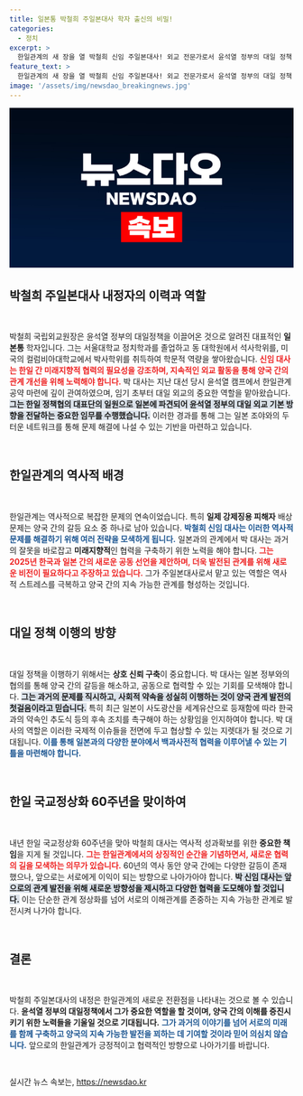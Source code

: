 ```yaml
---
title: 일본통 박철희 주일본대사 학자 출신의 비밀!
categories:
  - 정치
excerpt: >
  한일관계의 새 장을 열 박철희 신임 주일본대사! 외교 전문가로서 윤석열 정부의 대일 정책 기틀을 다져온 그가 한일 국교정상화 60주년을 준비하며 양국 간 미래 협력을 이끌어갈 전환점이 될 전망이다.
feature_text: >
  한일관계의 새 장을 열 박철희 신임 주일본대사! 외교 전문가로서 윤석열 정부의 대일 정책 기틀을 다져온 그가 한일 국교정상화 60주년을 준비하며 양국 간 미래 협력을 이끌어갈 전환점이 될 전망이다.
image: '/assets/img/newsdao_breakingnews.jpg'
---
```


<p><img src="/assets/img/newsdao_breakingnews.jpg" alt="pcversion 속보" /></p>

<h2 data-ke-size="size26">박철희 주일본대사 내정자의 이력과 역할</h2>

<p data-ke-size="size16">&nbsp;</p>

<p>박철희 국립외교원장은 윤석열 정부의 대일정책을 이끌어온 것으로 알려진 대표적인 <b>일본통</b> 학자입니다. 그는 서울대학교 정치학과를 졸업하고 동 대학원에서 석사학위를, 미국의 컬럼비아대학교에서 박사학위를 취득하여 학문적 역량을 쌓아왔습니다. <b><span style="color: #ee2323;">신임 대사는 한일 간 미래지향적 협력의 필요성을 강조하며, 지속적인 외교 활동을 통해 양국 간의 관계 개선을 위해 노력해야 합니다.</span></b> 박 대사는 지난 대선 당시 윤석열 캠프에서 한일관계 공약 마련에 깊이 관여하였으며, 임기 초부터 대일 외교의 중요한 역할을 맡아왔습니다. <b><span style="background-color: #21538527;">그는 한일 정책협의 대표단의 일원으로 일본에 파견되어 윤석열 정부의 대일 외교 기본 방향을 전달하는 중요한 임무를 수행했습니다.</span></b> 이러한 경과를 통해 그는 일본 조야와의 두터운 네트워크를 통해 문제 해결에 나설 수 있는 기반을 마련하고 있습니다. </p>

<p data-ke-size="size16">&nbsp;</p>

<h2 data-ke-size="size26">한일관계의 역사적 배경</h2>

<p data-ke-size="size16">&nbsp;</p>

<p>한일관계는 역사적으로 복잡한 문제의 연속이었습니다. 특히 <b>일제 강제징용 피해자</b> 배상 문제는 양국 간의 갈등 요소 중 하나로 남아 있습니다. <b><span style="color: #1a5490;">박철희 신임 대사는 이러한 역사적 문제를 해결하기 위해 여러 전략을 모색하게 됩니다.</span></b> 일본과의 관계에서 박 대사는 과거의 잘못을 바로잡고 <b>미래지향적</b>인 협력을 구축하기 위한 노력을 해야 합니다. <b><span style="color: #ee2323;">그는 2025년 한국과 일본 간의 새로운 공동 선언을 제안하며, 더욱 발전된 관계를 위해 새로운 비전이 필요하다고 주장하고 있습니다.</span></b> 그가 주일본대사로서 맡고 있는 역할은 역사적 스트레스를 극복하고 양국 간의 지속 가능한 관계를 형성하는 것입니다.</p>

<p data-ke-size="size16">&nbsp;</p>

<h2 data-ke-size="size26">대일 정책 이행의 방향</h2>

<p data-ke-size="size16">&nbsp;</p>

<p>대일 정책을 이행하기 위해서는 <b>상호 신뢰 구축</b>이 중요합니다. 박 대사는 일본 정부와의 협의를 통해 양국 간의 갈등을 해소하고, 공동으로 협력할 수 있는 기회를 모색해야 합니다. <b><span style="background-color: #21538527;">그는 과거의 문제를 직시하고, 사회적 약속을 성실히 이행하는 것이 양국 관계 발전의 첫걸음이라고 믿습니다.</span></b> 특히 최근 일본이 사도광산을 세계유산으로 등재함에 따라 한국과의 약속인 추도식 등의 후속 조치를 촉구해야 하는 상황임을 인지하여야 합니다. 박 대사의 역할은 이러한 국제적 이슈들을 전면에 두고 협상할 수 있는 지렛대가 될 것으로 기대됩니다. <b><span style="color: #1a5490;">이를 통해 일본과의 다양한 분야에서 백과사전적 협력을 이루어낼 수 있는 기틀을 마련해야 합니다.</span></b></p>

<p data-ke-size="size16">&nbsp;</p>

<h2 data-ke-size="size26">한일 국교정상화 60주년을 맞이하여</h2>

<p data-ke-size="size16">&nbsp;</p>

<p>내년 한일 국교정상화 60주년을 맞아 박철희 대사는 역사적 성과확보를 위한 <b>중요한 책임</b>을 지게 될 것입니다. <b><span style="color: #ee2323;">그는 한일관계에서의 상징적인 순간을 기념하면서, 새로운 협력의 길을 모색하는 의무가 있습니다.</span></b> 60년의 역사 동안 양국 간에는 다양한 갈등이 존재했으나, 앞으로는 서로에게 이익이 되는 방향으로 나아가아야 합니다. <b><span style="background-color: #21538527;">박 신임 대사는 앞으로의 관계 발전을 위해 새로운 방향성을 제시하고 다양한 협력을 도모해야 할 것입니다.</span></b> 이는 단순한 관계 정상화를 넘어 서로의 이해관계를 존중하는 지속 가능한 관계로 발전시켜 나가야 합니다.</p>

<p data-ke-size="size16">&nbsp;</p>

<h2 data-ke-size="size26">결론</h2>

<p data-ke-size="size16">&nbsp;</p>

<p>박철희 주일본대사의 내정은 한일관계의 새로운 전환점을 나타내는 것으로 볼 수 있습니다. <b>윤석열 정부의 대일정책에서 그가 중요한 역할을 할 것이며, 양국 간의 이해를 증진시키기 위한 노력들을 기울일 것으로 기대됩니다.</b> <b><span style="color: #1a5490;">그가 과거의 이야기를 넘어 서로의 미래를 함께 구축하고 양국의 지속 가능한 발전을 꾀하는 데 기여할 것이라 믿어 의심치 않습니다.</span></b>  앞으로의 한일관계가 긍정적이고 협력적인 방향으로 나아가기를 바랍니다.</p>

<p data-ke-size="size16">&nbsp;</p>
실시간 뉴스 속보는, <a href="https://newsdao.kr" rel="dofollow">https://newsdao.kr</a>



